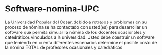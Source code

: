 # Software-nomina-UPC
La Universidad Popular del Cesar, debido a retrasos y problemas
en su proceso de nómina se ha contactado con usted(es) para desarrollar un
software que permita simular la nómina de los docentes ocasionales y
catedráticos vinculados a la universidad.
Usted debe construir un software que teniendo en cuenta diferentes escenarios
determine el posible costo de la nómina TOTAL de profesores ocasionales y
catedráticos
